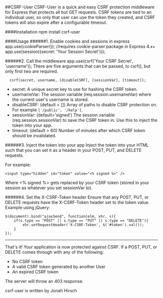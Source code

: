 ##CSRF-User
CSRF-User is a quick and easy CSRF protection middleware for Express that protects all but GET requests. CSRF tokens are tied to an individual user, so only that user can use the token they created, and CSRF tokens will also expire after a configurable timeout.

####Installation
    npm install csrf-user

####Usage
######1. Enable cookies and sessions in express
    app.use(cookieParser()); //requires cookie-parser package in Express 4.x+
    app.use(session({secret: 'Your Session Secret'}));
    
######2. Call the middleware
      app.use(csrf('Your CSRF Secret', 'username'));
There are five arguments that can be passed, to csrf(), but only first two are required.

      csrf(secret, username, [disableCSRF], [sessionVar], [timeout]);

* secret: A unique secret key to use for hashing the CSRF token.
* usernameVar: The session variable (req.session.usernameVar) where the current user's username is stored.
* disableCSRF: (default = []) Array of paths to disable CSRF protection on. For example `['/public', '/help']`.
* sessionVar: (default='signed') The session variable (req.session.sessionVar) to save the CSRF token in. Use this to inject the token into your app.
* timeout: (default = 60) Number of minutes after which CSRF token should be invalidated.

######3. Inject the token into your app
Inject the token into your HTML such that you can set it as a header in your POST, PUT, and DELETE requests.

For example:

    <input type="hidden" id="token" value="<% signed %>" />
Where <% signed %> gets replaced by your CSRF token (stored in your session as whatever you set sessionVar to).

######4. Set the X-CSRF-Token header
Ensure that any POST, PUT, or DELETE requests have the X-CSRF-Token header set to the token value.
Example using jQuery:

    $(document).bind("ajaxSend", function(elm, xhr, s){
	    if(s.type == "POST" || s.type == "PUT" || s.type == "DELETE"){
		    xhr.setRequestHeader('X-CSRF-Token', $('#token').val());
    	}
    });

-----

That's it! Your application is now protected against CSRF. If a POST, PUT, or DELETE comes through with any of the following:

* No CSRF token
* A valid CSRF token generated by another User
* An expired CSRF token

The server will throw an 403 response.

csrf-user is written by Jonah Hirsch
